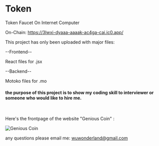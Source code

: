 # Token

Token Faucet On Internet Computer

On-Chain: https://3lwxi-dyaaa-aaaak-ac4ga-cai.ic0.app/

This project has only been uploaded with major files:

--Frontend--

React files for .jsx

--Backend--

Motoko files for .mo

<h4>the purpose of this project is to show my coding skill to interviewer or someone who would like to hire me.</h4> <br>

Here's the frontpage of the website "Genious Coin" :

![Genious Coin](https://user-images.githubusercontent.com/106410053/207405701-09505e8d-0de4-4be5-ba8c-d20341347192.png)

any questions please email me: wuwonderland@gmail.com 
